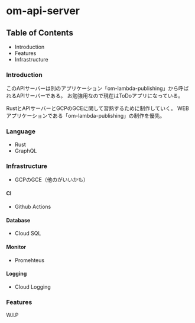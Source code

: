 # om-api-server

## Table of Contents

- Introduction
- Features
- Infrastructure

### Introduction
このAPIサーバーは別のアプリケーション「om-lambda-publishing」から呼ばれるAPIサーバーである。
お勉強用なので現在はToDoアプリになっている。

RustとAPIサーバーとGCPのGCEに関して習熟するために制作していく。
WEBアプリケーションである「om-lambda-publishing」の制作を優先。

### Language
- Rust
- GraphQL

### Infrastructure
- GCPのGCE（他のがいいかも）

#### CI
- Github Actions

#### Database
- Cloud SQL

#### Monitor
- Promehteus

#### Logging
- Cloud Logging

### Features
W.I.P

